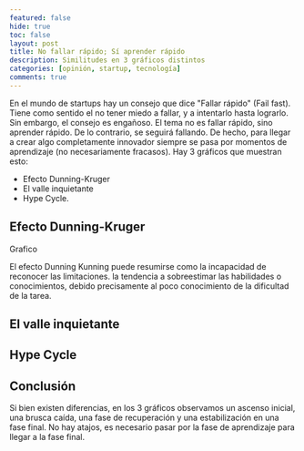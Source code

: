 ```yaml
---
featured: false
hide: true
toc: false
layout: post
title: No fallar rápido; Sí aprender rápido
description: Similitudes en 3 gráficos distintos
categories: [opinión, startup, tecnología]
comments: true
---
```


En el mundo de startups hay un consejo que dice "Fallar rápido" (Fail fast). Tiene como sentido el no tener miedo a fallar, y a intentarlo hasta lograrlo. Sin embargo, el consejo es engañoso. El tema no es fallar rápido, sino aprender rápido. De lo contrario, se seguirá fallando. De hecho, para llegar a crear algo completamente innovador siempre se pasa por momentos de aprendizaje (no necesariamente fracasos). Hay 3 gráficos que muestran esto:
* Efecto Dunning-Kruger 
* El valle inquietante
* Hype Cycle.

## Efecto Dunning-Kruger

Grafico

El efecto Dunning Kunning puede resumirse como la incapacidad de reconocer las limitaciones.
la tendencia a sobreestimar las habilidades o conocimientos, debido precisamente al poco conocimiento de la dificultad de la tarea. 

## El valle inquietante

## Hype Cycle

## Conclusión
Si bien existen diferencias, en los 3 gráficos observamos un ascenso inicial, una brusca caída, una fase de recuperación y una estabilización en una fase final. No hay atajos, es necesario pasar por la fase de aprendizaje para llegar a la fase final.